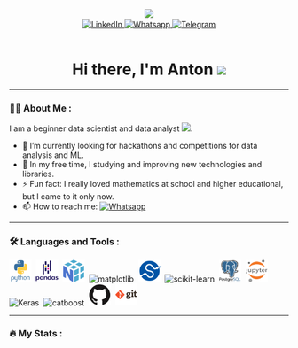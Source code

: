 <div id="header" align="center">
  <img src="https://intellipaat.com/mediaFiles/2015/11/e42cce_756b090fe40548eda9148fd5599980bb_mv2.gif" width="300"/>
</div>
<div id="socials" align="center">
  <a href="https://www.linkedin.com/in/anton-kolotvin">
    <img src="https://img.shields.io/badge/LinkedIn-blue?style=for-the-badge&logo=linkedin&logoColor=white" alt="LinkedIn"/>
  </a>
  <a href="https://api.whatsapp.com/send?phone=79139217122">
    <img src="https://img.shields.io/badge/Whatsapp-green?style=for-the-badge&logo=whatsapp&logoColor=white" alt="Whatsapp"/>
  </a>
  <a href="https://t.me/Kbnderos">
    <img src="https://img.shields.io/badge/Telegram-blue?style=for-the-badge&logo=telegram&logoColor=white" alt="Telegram"/>
  </a>
</div>
<div id="counter" align="center">
  <img  src="https://komarev.com/ghpvc/?username=bnderos&style=flat-square&color=blue" alt=""/>
</div>

<h1 align="center">Hi there, I'm Anton <img src="https://github.com/blackcater/blackcater/raw/main/images/Hi.gif" height="32"/></h1>


---

### :man_technologist: About Me :
I am a beginner data scientist and data analyst  <img src="https://media.giphy.com/media/WUlplcMpOCEmTGBtBW/giphy.gif" width="30">.

- 🔭 I’m currently looking for hackathons and competitions for data analysis and ML.
- 🌱 In my free time, I studying and improving new technologies and libraries.
- ⚡ Fun fact: I really loved mathematics at school and higher educational, but I came to it only now.
- 📫 How to reach me: [![Whatsapp](https://img.shields.io/badge/Whatsapp-green?style=for-the-badge&logo=whatsapp&logoColor=white)](https://api.whatsapp.com/send?phone=79139217122)

---

### :hammer_and_wrench: Languages and Tools :
<div>
  <img src="https://github.com/devicons/devicon/blob/master/icons/python/python-original-wordmark.svg" title="Python" alt="Python" width="40" height="40"/>&nbsp;
  <img src="https://github.com/devicons/devicon/blob/master/icons/pandas/pandas-original-wordmark.svg" title="Pandas" alt="Pandas" width="40" height="40"/>&nbsp;
  <img src="https://github.com/devicons/devicon/blob/master/icons/numpy/numpy-original.svg" title="numpy" alt="numpy" width="40" height="40"/>&nbsp;
  <img src="https://upload.wikimedia.org/wikipedia/commons/thumb/8/84/Matplotlib_icon.svg/270px-Matplotlib_icon.svg.png" title="matplotlib " alt="matplotlib " width="40" height="40"/>&nbsp;
  <img src="https://github.com/scipy/scipy/blob/main/doc/source/_static/logo.svg" title="scipy" alt="scipy" width="40" height="40"/>&nbsp;
  <img src="https://github.com/scikit-learn/scikit-learn/blob/main/doc/logos/scikit-learn-logo.png" title="scikit-learn" alt="scikit-learn" width="70" height="40"/>&nbsp;
  <img src="https://github.com/devicons/devicon/blob/master/icons/postgresql/postgresql-original-wordmark.svg" title="postgresql" alt="postgresql" width="40" height="40"/>&nbsp;
  <img src="https://github.com/devicons/devicon/blob/master/icons/jupyter/jupyter-original-wordmark.svg" title="jupyter" alt="jupyter" width="40" height="40"/>&nbsp;
  <img src="https://upload.wikimedia.org/wikipedia/commons/thumb/a/ae/Keras_logo.svg/768px-Keras_logo.svg.png?20200317115153" title="Keras" alt="Keras" width="40" height="40"/>&nbsp;
  <img src="https://github.com/ninjaginja/lfdl-landscape/blob/master/hosted_logos/catboost.svg" title="catboost" alt="catboost" width="70" height="40"/>&nbsp;
  <img src="https://github.com/devicons/devicon/blob/master/icons/github/github-original.svg" title="github" alt="github" width="40" height="40"/>&nbsp;
  <img src="https://github.com/devicons/devicon/blob/master/icons/git/git-original-wordmark.svg" title="Git" **alt="Git" width="40" height="40"/>
</div>

---

### :fire: My Stats :
<div id="stat" align="center">
    <img src="https://github-profile-summary-cards.vercel.app/api/cards/profile-details?username=bnderos&theme=github_dark" alt=""/>
</div>
